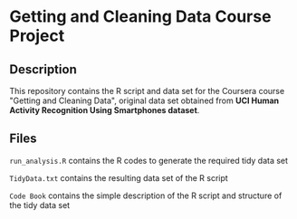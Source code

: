 # Getting and Cleaning Data Course Project## DescriptionThis repository contains the R script and data set for the Coursera course "Getting and Cleaning Data", original data set obtained from **UCI Human Activity Recognition Using Smartphones dataset**.## Files`run_analysis.R` contains the R codes to generate the required tidy data set`TidyData.txt` contains the resulting data set of the R script`Code Book` contains the simple description of the R script and structure of the tidy data set